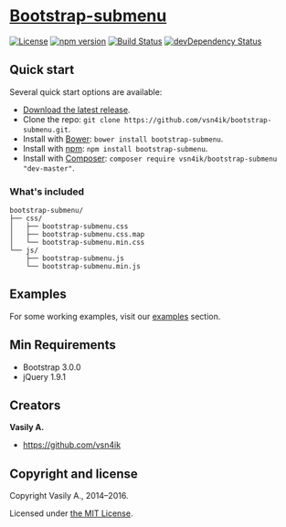 # [Bootstrap-submenu](https://vsn4ik.github.io/bootstrap-submenu/)

[![License](https://img.shields.io/npm/l/bootstrap-submenu-hover.svg)][license]
[![npm version](https://img.shields.io/npm/v/bootstrap-submenu-hover.svg)](https://www.npmjs.com/package/bootstrap-submenu-hover)
[![Build Status](https://img.shields.io/travis/ron-maxweb/bootstrap-submenu.svg)](https://travis-ci.org/ron-maxweb/bootstrap-submenu)
[![devDependency Status](https://david-dm.org/ron-maxweb/bootstrap-submenu.svg)](https://david-dm.org/ron-maxweb/bootstrap-submenu)


## Quick start

Several quick start options are available:

* [Download the latest release](https://github.com/vsn4ik/bootstrap-submenu/archive/v2.0.4.zip "Download Bootstrap-submenu").
* Clone the repo: `git clone https://github.com/vsn4ik/bootstrap-submenu.git`.
* Install with [Bower](https://bower.io): `bower install bootstrap-submenu`.
* Install with [npm](https://www.npmjs.com): `npm install bootstrap-submenu`.
* Install with [Composer](https://getcomposer.org): `composer require vsn4ik/bootstrap-submenu "dev-master"`.

### What's included

```
bootstrap-submenu/
├── css/
│   ├── bootstrap-submenu.css
│   ├── bootstrap-submenu.css.map
│   └── bootstrap-submenu.min.css
└── js/
    ├── bootstrap-submenu.js
    └── bootstrap-submenu.min.js
```


## Examples

For some working examples, visit our [examples](https://vsn4ik.github.io/bootstrap-submenu/#html-examples) section.


## Min Requirements

* Bootstrap 3.0.0
* jQuery 1.9.1


## Creators

**Vasily A.**

* <https://github.com/vsn4ik>


## Copyright and license

Copyright Vasily A., 2014&ndash;2016.

Licensed under [the MIT License][license].

[license]: https://github.com/vsn4ik/bootstrap-submenu/blob/master/LICENSE

